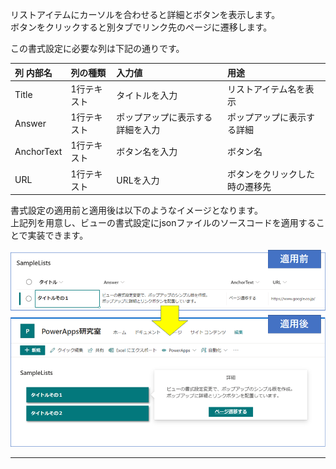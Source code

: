 リストアイテムにカーソルを合わせると詳細とボタンを表示します。  
ボタンをクリックすると別タブでリンク先のページに遷移します。

この書式設定に必要な列は下記の通りです。    

|列 内部名|列の種類|入力値|用途|
|:-----------------|:------------------|:------------------|:------------------|
|Title|1行テキスト|タイトルを入力|リストアイテム名を表示|
|Answer|1行テキスト|ポップアップに表示する詳細を入力|ポップアップに表示する詳細|
|AnchorText|1行テキスト|ボタン名を入力|ボタン名|
|URL|1行テキスト|URLを入力|ボタンをクリックした時の遷移先|
  
書式設定の適用前と適用後は以下のようなイメージとなります。  
上記列を用意し、ビューの書式設定にjsonファイルのソースコードを適用することで実装できます。  

![サンプルイメージ](https://github.com/KuramotoYu/SPO-List-Formatting/blob/master/view-formatting-samples/hover-popup-format/images.png)


-----------------------------------------------------------------------
